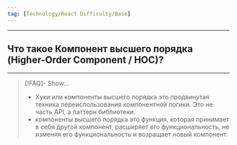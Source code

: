 ```yaml
---
tag: [Technology/React Difficulty/Base]
---
```

----
## Что такое Компонент высшего порядка (Higher-Order Component / HOC)?
----
> [!FAQ]- Show...
> - Хуки или компоненты высшего порядка это продвинутая техника переиспользования компонентной логики. Это не часть API, а паттерн библиотеки. 
> - компоненты высшего порядка это функция, которая принимает в себя другой компонент, расширяет его функциональность, не изменяя его функциональность и возращает новый компонент. 